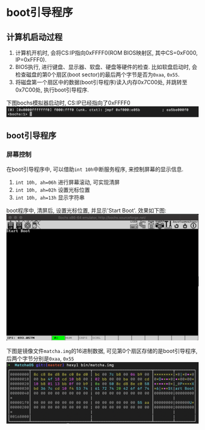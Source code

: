 # boot引导程序

## 计算机启动过程
1. 计算机开机时, 会将CS:IP指向0xFFFF0(ROM BIOS映射区, 其中CS=0xF000, IP=0xFFF0).
2. BIOS执行, 进行键盘、显示器、软盘、硬盘等硬件的检查. 比如软盘启动时, 会检查磁盘的第0个扇区(boot sector)的最后两个字节是否为`0xaa`, `0x55`.
3. 将磁盘第一个扇区中的数据(boot引导程序)读入内存0x7C00处, 并跳转至0x7C00处, 执行boot引导程序.


下图bochs模拟器启动时, CS:IP已经指向了0xFFFF0 ![bios](image/bios.png)

## boot引导程序

### 屏幕控制
在boot引导程序中, 可以借助`int 10h`中断服务程序, 来控制屏幕的显示信息. 
1. `int 10h, ah=06h` 进行屏幕滚动, 可实现清屏
2. `int 10h, ah=02h` 设置光标位置
3. `int 10h, ah=13h` 显示字符串


boot程序中, 清屏后, 设置光标位置, 并显示'Start Boot'. 效果如下图:
![boot](image/boot.png)

下图是镜像文件`matcha.img`的16进制数据, 可见第0个扇区存储的是boot引导程序, 后两个字节分别是`0xaa`, `0x55`
![img_hex](image/img_hex.png)
